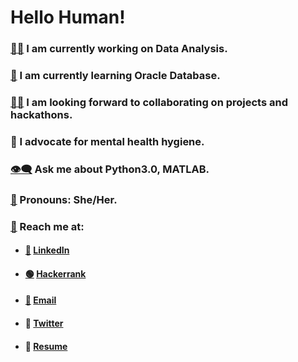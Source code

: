 # Hello Human!

### [👩‍💻](https://emojipedia.org/woman-technologist/) I am currently working on Data Analysis.


### [📖](https://emojipedia.org/open-book/) I am currently learning Oracle Database.


### [🤲🏽](https://emojipedia.org/palms-up-together-medium-skin-tone/) I am looking forward to collaborating on projects and hackathons.

### 📢 I advocate for mental health hygiene.

### [👁️‍🗨️](https://emojipedia.org/eye-in-speech-bubble/) Ask me about Python3.0, MATLAB.

### [🙂](https://emojipedia.org/slightly-smiling-face/) Pronouns: She/Her.

### [📨](https://emojipedia.org/incoming-envelope/) Reach me at: 
- ####  [💼](https://emojipedia.org/briefcase/) [LinkedIn](https://www.linkedin.com/in/prachi-lal-645693218/)
- ####  [🟢](https://emojipedia.org/large-green-circle/) [Hackerrank](https://www.hackerrank.com/RTM051?hr_r=1)
- ####  [📧](https://emojipedia.org/e-mail/) [Email](mailto:prachi.lal.btech2020@sitpune.edu.in)
- #### 💭 [Twitter](https://twitter.com/lal_prachi?s=08)
- #### 📜 [Resume](https://docs.google.com/document/d/1LcvVJiH4vY7JAh25pgiEo-3QO75aWiaoOREj2k1vqjE/edit?usp=sharing)



